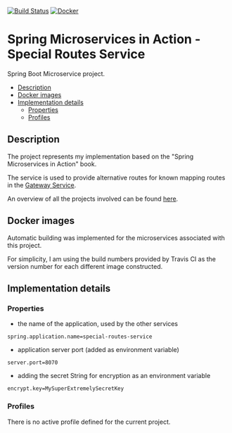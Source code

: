 [![Build Status](https://travis-ci.org/mariamihai/sma-special-routes-service.svg?branch=master)](https://travis-ci.org/mariamihai/sma-special-routes-service)
[![Docker](https://img.shields.io/docker/v/mariamihai/sma-special-routes-service?sort=date)](https://hub.docker.com/r/mariamihai/sma-special-routes-service)

# Spring Microservices in Action - Special Routes Service

Spring Boot Microservice project.

  - [Description](#description)
  - [Docker images](#docker-images)
  - [Implementation details](#implementation-details)
    - [Properties](#properties)
    - [Profiles](#profiles)

## Description

The project represents my implementation based on the "Spring Microservices in Action" book.

The service is used to provide alternative routes for known mapping routes in the [Gateway Service](../sma-gateway-service).  

An overview of all the projects involved can be found [here](../../..).

## Docker images

Automatic building was implemented for the microservices associated with this project.

For simplicity, I am using the build numbers provided by Travis CI as the version number for each different image constructed.

## Implementation details

### Properties

- the name of the application, used by the other services 
```
spring.application.name=special-routes-service
```
- application server port (added as environment variable)
```
server.port=8070
```
- adding the secret String for encryption as an environment variable
```
encrypt.key=MySuperExtremelySecretKey
```

### Profiles

There is no active profile defined for the current project.
